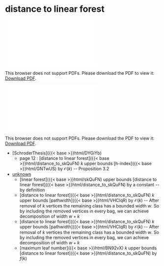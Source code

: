 # distance to linear forest




<object data="../local_distance_to_skQuFN.pdf" type="application/pdf" width="100%" height="480px"><embed src="../local_distance_to_skQuFN.pdf"><p>This browser does not support PDFs. Please download the PDF to view it: <a href="../local_distance_to_skQuFN.pdf">Download PDF</a>.</p></embed></object>


<object data="../inclusions_distance_to_skQuFN.pdf" type="application/pdf" width="100%" height="480px"><embed src="../inclusions_distance_to_skQuFN.pdf"><p>This browser does not support PDFs. Please download the PDF to view it: <a href="../inclusions_distance_to_skQuFN.pdf">Download PDF</a>.</p></embed></object>

*  [SchroderThesis]({{< base >}}html/DYGiYb)
    * page 12 : [distance to linear forest]({{< base >}}html/distance_to_skQuFN) $k$ upper bounds [h-index]({{< base >}}html/GNTwUS) by $\mathcal O(k)$ -- Proposition 3.2
*  [unknown](#)
    * [linear forest]({{< base >}}html/skQuFN) upper bounds [distance to linear forest]({{< base >}}html/distance_to_skQuFN) by a constant -- by definition
    * [distance to linear forest]({{< base >}}html/distance_to_skQuFN) $k$ upper bounds [pathwidth]({{< base >}}html/VHClqR) by $\mathcal O(k)$ -- After removal of $k$ vertices the remaining class has a bounded width $w$. So by including the removed vertices in every bag, we can achieve decomposition of width $w+k$
    * [distance to linear forest]({{< base >}}html/distance_to_skQuFN) $k$ upper bounds [pathwidth]({{< base >}}html/VHClqR) by $\mathcal O(k)$ -- After removal of $k$ vertices the remaining class has a bounded width $w$. So by including the removed vertices in every bag, we can achieve decomposition of width $w+k$
    * [maximum leaf number]({{< base >}}html/BN92vX) $k$ upper bounds [distance to linear forest]({{< base >}}html/distance_to_skQuFN) by $f(k)$